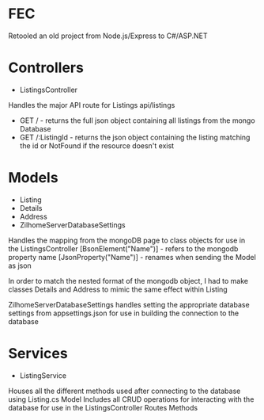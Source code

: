 # FEC
Retooled an old project from Node.js/Express to C#/ASP.NET

# Controllers
 - ListingsController
 
 Handles the major API route for Listings
 api/listings
  - GET / - returns the full json object containing all listings from the mongo Database
  - GET /:ListingId - returns the json object containing the listing matching the id or NotFound if the resource doesn't exist
    
# Models
  - Listing
  - Details
  - Address
  - ZilhomeServerDatabaseSettings
  
  Handles the mapping from the mongoDB page to class objects for use in the ListingsController
    [BsonElement("Name")] - refers to the mongodb property name
    [JsonProperty("Name")] - renames when sending the Model as json
    
   In order to match the nested format of the mongodb object, I had to make classes Details and Address to mimic the same effect within Listing
   
   ZilhomeServerDatabaseSettings handles setting the appropriate database settings from appsettings.json for use in building the connection to the database
   
   
# Services
  - ListingService
  
  Houses all the different methods used after connecting to the database using Listing.cs Model
  Includes all CRUD operations for interacting with the database for use in the ListingsController Routes Methods
